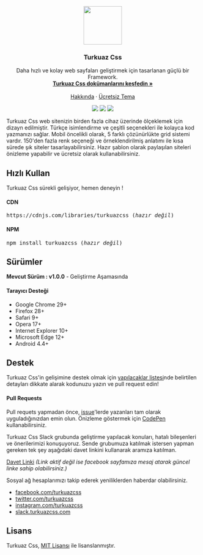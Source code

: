 <p align="center">
  <a href="https://turkuazcss.com/">
    <img src="http://i.hizliresim.com/nj13YR.png"/ height="100">
  </a>
</p>

<h3 align="center">Turkuaz Css</h3>

<p align="center">
    Daha hızlı ve kolay web sayfaları geliştirmek için tasarlanan güçlü bir Framework.
    <br>
    <a href="https://turkuazcss.com/dokumantasyon"><strong>Turkuaz Css dokümanlarını keşfedin »</strong></a>
    <br>
    <br>
    <a href="https://turkuazcss.com/hakkinda">Hakkında</a>
    ·
    <a href="https://turkuazcss.com/temalar">Ücretsiz Tema</a>
  </p>
  
<p align="center">
    <a href="https://turkuazcss.com/versiyonlar"><img src="https://turkuazcss.com/img/g-versiyon.png"/></a>
    <a href="https://github.com/turkuazcss/Framework/blob/master/LICENSE"><img src="https://turkuazcss.com/img/g-lisans.png"/></a>
    <a href="https://omergulcicek.com"><img src="https://turkuazcss.com/img/g-kurucu.png"/></a>
</p>

Turkuaz Css web sitenizin birden fazla cihaz üzerinde ölçeklemek için dizayn edilmiştir. Türkçe isimlendirme ve çeşitli seçenekleri ile kolayca kod yazmanızı sağlar. Mobil öncelikli olarak, 5 farklı çözünürlükte grid sistemi vardır. 150'den fazla renk seçeneği ve örneklendirilmiş anlatımı ile kısa sürede şık siteler tasarlayabilirsiniz. Hazır şablon olarak paylaşılan siteleri önizleme yapabilir ve ücretsiz olarak kullanabilirsiniz.

<h2>Hızlı Kullan</h2>
Turkuaz Css sürekli gelişiyor, hemen deneyin !

<h4>CDN</h4>
<pre>
https://cdnjs.com/libraries/turkuazcss (<i>hazır değil</i>)
</pre>

<h4>NPM</h4>
<pre>
npm install turkuazcss (<i>hazır değil</i>)
</pre>

<h2>Sürümler</h2>
<strong>Mevcut Sürüm : v1.0.0</strong> - Geliştirme Aşamasında

<h4>Tarayıcı Desteği</h4>
<ul>
	<li>Google Chrome 29+</li>
	<li>Firefox 28+</li>
	<li>Safari 9+</li>
	<li>Opera 17+</li>
	<li>Internet Explorer 10+</li>
	<li>Microsoft Edge 12+</li>
	<li>Android 4.4+</li>
</ul>

<h2>Destek</h2>
Turkuaz Css'in gelişimine destek olmak için <a href="https://github.com/omergulcicek/turkuazcss/issues">yapılacaklar listesi</a>nde belirtilen detayları dikkate alarak kodunuzu yazın ve pull request edin!

<h4>Pull Requests</h4>
Pull requets yapmadan önce, <a href="https://github.com/omergulcicek/turkuazcss/issues">issue</a>'lerde yazanları tam olarak uyguladığınızdan emin olun. Önizleme göstermek için <a href="https://codepen.io/omergulcicek/pen/VMVKNe">CodePen</a> kullanabilirsiniz.

Turkuaz Css Slack grubunda geliştirme yapılacak konuları, hatalı bileşenleri ve önerilerimizi konuşuyoruz. Sende grubumuza katılmak istersen yapman gereken tek şey aşağıdaki davet linkini kullanarak aramıza katılman.

<a href="https://join.slack.com/t/turkuazcss/shared_invite/MjI4OTg4NzMxNjUyLTE1MDMxNDY5MTQtYWQ1MjMwN2UyMg">Davet Linki</a>
<i>(Link aktif değil ise facebook sayfamıza mesaj atarak güncel linke sahip olabilirsiniz.)</i>

Sosyal ağ hesaplarımızı takip ederek yeniliklerden haberdar olabilirsiniz.
- [facebook.com/turkuazcss](https://facebook.com/turkuazcss)
- [twitter.com/turkuazcss](https://twitter.com/turkuazcss)
- [instagram.com/turkuazcss](https://instagram.com/turkuazcss)
- [slack.turkuazcss.com](https://turkuazcss.slack.com)


<h2>Lisans</h2>
<p>
	Turkuaz Css, <a href="https://github.com/turkuazcss/Framework/blob/master/LICENSE">MIT Lisansı</a> ile lisanslanmıştır.
</p>
